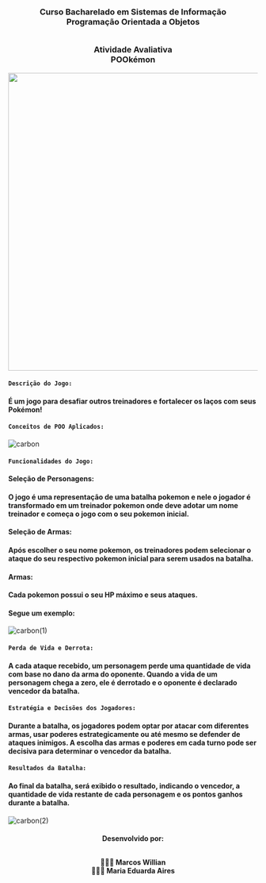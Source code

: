 <div align = "center">
<h3> Curso Bacharelado em Sistemas de Informação
<br>Programação Orientada a Objetos 
  
<br>Atividade Avaliativa
<br> POOkémon 
</div>

<div align = "center">
<img src="https://github.com/mw-bl/POOkemon/assets/115299182/f761597e-c67f-4408-a99b-e73db56ade9b" width = "600px">
</div>

#### `Descrição do Jogo:`
#### É um jogo para desafiar outros treinadores e fortalecer os laços com seus Pokémon!

#### `Conceitos de POO Aplicados:`

![carbon](https://github.com/mw-bl/POOkemon/assets/115299182/7ce57df7-d924-4842-8eab-2d6fc2ee36ac)

#### `Funcionalidades do Jogo:`

#### **Seleção de Personagens:**
#### O jogo é uma representação de uma batalha pokemon e nele o jogador é transformado em um treinador pokemon onde deve adotar um nome treinador e começa o jogo com o seu pokemon inicial.

#### **Seleção de Armas:**
#### Após escolher o seu nome pokemon, os treinadores podem selecionar o ataque do seu respectivo pokemon inicial para serem usados na batalha.

#### **Armas:**
#### Cada pokemon possui o seu HP máximo e seus ataques.

#### Segue um exemplo:

![carbon(1)](https://github.com/mw-bl/POOkemon/assets/115299182/e77f1fbe-cd7f-4153-8642-728ce153bb92)

#### `Perda de Vida e Derrota:`
#### A cada ataque recebido, um personagem perde uma quantidade de vida com base no dano da arma do oponente. Quando a vida de um personagem chega a zero, ele é derrotado e o oponente é declarado vencedor da batalha.

#### `Estratégia e Decisões dos Jogadores:`
#### Durante a batalha, os jogadores podem optar por atacar com diferentes armas, usar poderes estrategicamente ou até mesmo se defender de ataques inimigos. A escolha das armas e poderes em cada turno pode ser decisiva para determinar o vencedor da batalha.

#### `Resultados da Batalha:`
#### Ao final da batalha, será exibido o resultado, indicando o vencedor, a quantidade de vida restante de cada personagem e os pontos ganhos durante a batalha.

![carbon(2)](https://github.com/mw-bl/POOkemon/assets/115299182/c5a46bcb-b0ee-412b-9caa-147fbcd3f3ab)

<div align = "center">
<h4> Desenvolvido por:
  
<br> 👨🏽‍💻 Marcos Willian
<br> 👩🏻‍💻 Maria Eduarda Aires
</div>
